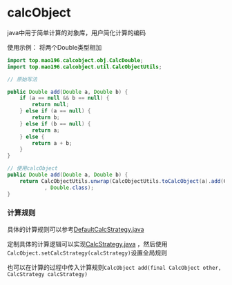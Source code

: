 # calcObject
java中用于简单计算的对象库，用户简化计算的编码

使用示例：
将两个Double类型相加

~~~java
import top.mao196.calcobject.obj.CalcDouble;
import top.mao196.calcobject.util.CalcObjectUtils;

// 原始写法

public Double add(Double a, Double b) {
    if (a == null && b == null) {
        return null;
    } else if (a == null) {
        return b;
    } else if (b == null) {
        return a;
    } else {
        return a + b;
    }
}

// 使用calcObject
public Double add(Double a, Double b) {
    return CalcObjectUtils.unwrap(CalcObjectUtils.toCalcObject(a).add(CalcObjectUtils.toCalcObject(b))
            , Double.class);
}
~~~
### 计算规则

具体的计算规则可以参考[DefaultCalcStrategy.java](src%2Fmain%2Fjava%2Ftop%2Fmao196%2Fcalcobject%2Fstrategy%2FDefaultCalcStrategy.java)

定制具体的计算逻辑可以实现[CalcStrategy.java](src%2Fmain%2Fjava%2Ftop%2Fmao196%2Fcalcobject%2Fstrategy%2FCalcStrategy.java) ，然后使用``CalcObject.setCalcStrategy(calcStrategy)``设置全局规则

也可以在计算的过程中传入计算规则``CalcObject add(final CalcObject other, CalcStrategy calcStrategy)``